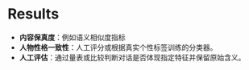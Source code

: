 # Results
- **内容保真度**：例如语义相似度指标
- **人物性格一致性**：人工评分或根据真实个性标签训练的分类器。
- **人工评估**：通过量表或比较判断对话是否体现指定特征并保留原始含义。